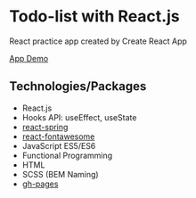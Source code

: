 # Todo-list with React.js

React practice app created by Create React App

[App Demo](https://cj-yang0225.github.io/react-todolist/)

## Technologies/Packages

- React.js
- Hooks API: useEffect, useState
- [react-spring](https://react-spring.io/)
- [react-fontawesome](https://fontawesome.com/)
- JavaScript ES5/ES6
- Functional Programming
- HTML
- SCSS (BEM Naming)
- [gh-pages](https://github.com/tschaub/gh-pages)
